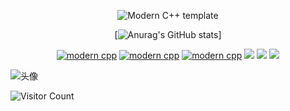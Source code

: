 <div id="title" align=center>

![Modern C++ template][github-sub-title:img]

[![Anurag's GitHub stats](https://github-readme-stats.vercel.app/api?username=youngbull0616&show_icons=true&theme=tokyonight)]



[![modern cpp](https://img.shields.io/badge/code-JAVA-blue)]()
[![modern cpp](https://img.shields.io/badge/code-C-blue)]()
[![modern cpp](https://img.shields.io/badge/code-VUE-blue)]()
![](https://img.shields.io/badge/喜欢-听音乐-yellow) 
![](https://img.shields.io/badge/性格-自闭-red) 
![](https://img.shields.io/badge/爱好-coding-red)

</div>

![头像](https://img1.baidu.com/it/u=3776345195,2266318530&fm=253&fmt=auto&app=138&f=JPEG?w=889&h=500)

![Visitor Count](https://profile-counter.glitch.me/youngbull/count.svg)

[github-sub-title:img]: https://readme-typing-svg.herokuapp.com?font=Segoe+Script&center=true&lines=youngbull.
